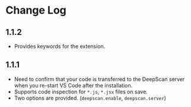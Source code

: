 # Change Log

## 1.1.2

- Provides keywords for the extension.

## 1.1.1

- Need to confirm that your code is transferred to the DeepScan server when you re-start VS Code after the installation.
- Supports code inspection for `*.js`, `*.jsx` files on save.
- Two options are provided. (`deepscan.enable`, `deepscan.server`)
